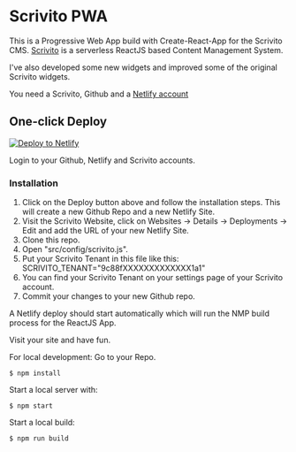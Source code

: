 # Scrivito PWA
This is a Progressive Web App build with Create-React-App for the Scrivito CMS. [Scrivito](https://scrivito.com) is a serverless ReactJS based Content Management System.

I've also developed some new widgets and improved some of the original Scrivito widgets.

You need a Scrivito, Github and a [Netlify account](https://netlify.com)

## One-click Deploy

[![Deploy to Netlify](https://www.netlify.com/img/deploy/button.svg)](https://app.netlify.com/start/deploy?repository=https://github.com/capriosa/scrivito-pwa)

Login to your Github, Netlify and Scrivito accounts.

### Installation
1. Click on the Deploy button above and follow the installation steps.
This will create a new Github Repo and a new Netlify Site.
2. Visit the Scrivito Website, click on Websites -> Details -> Deployments -> Edit and add the URL of your new Netlify Site.
3. Clone this repo.
4. Open "src/config/scrivito.js".
5. Put your Scrivito Tenant in this file like this:
SCRIVITO_TENANT="9c88fXXXXXXXXXXXXX1a1"
6. You can find your Scrivito Tenant on your settings page of your Scrivito account.
7. Commit your changes to your new Github repo.

A Netlify deploy should start automatically which will run the NMP build process for the ReactJS App.

Visit your site and have fun.

For local development:
Go to your Repo.

```$ npm install```

Start a local server with:

```$ npm start```

Start a local build:

```$ npm run build```
